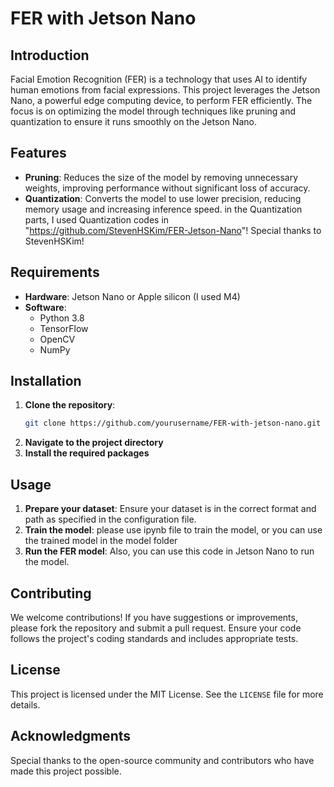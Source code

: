 # FER with Jetson Nano

## Introduction
Facial Emotion Recognition (FER) is a technology that uses AI to identify human emotions from facial expressions. This project leverages the Jetson Nano, a powerful edge computing device, to perform FER efficiently. The focus is on optimizing the model through techniques like pruning and quantization to ensure it runs smoothly on the Jetson Nano.

## Features
- **Pruning**: Reduces the size of the model by removing unnecessary weights, improving performance without significant loss of accuracy.
- **Quantization**: Converts the model to use lower precision, reducing memory usage and increasing inference speed.
    in the Quantization parts, I used Quantization codes in "https://github.com/StevenHSKim/FER-Jetson-Nano"! 
    Special thanks to StevenHSKim!


## Requirements
- **Hardware**: Jetson Nano or Apple silicon (I used M4)
- **Software**:
  - Python 3.8
  - TensorFlow
  - OpenCV
  - NumPy

## Installation
1. **Clone the repository**:
   ```bash
   git clone https://github.com/yourusername/FER-with-jetson-nano.git
   ```
2. **Navigate to the project directory**
3. **Install the required packages**

## Usage
1. **Prepare your dataset**: Ensure your dataset is in the correct format and path as specified in the configuration file.
2. **Train the model**:
    please use ipynb file to train the model,
    or you can use the trained model in the model folder
3. **Run the FER model**:
   Also, you can use this code in Jetson Nano to run the model.

## Contributing
We welcome contributions! If you have suggestions or improvements, please fork the repository and submit a pull request. Ensure your code follows the project's coding standards and includes appropriate tests.

## License
This project is licensed under the MIT License. See the `LICENSE` file for more details.

## Acknowledgments
Special thanks to the open-source community and contributors who have made this project possible.

